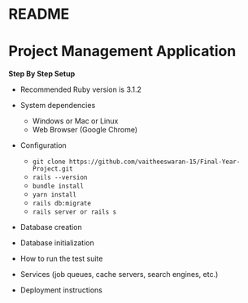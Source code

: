 # README

# Project Management Application

**Step By Step Setup**

- Recommended Ruby version is 3.1.2

* System dependencies
  * Windows or Mac or Linux
  * Web Browser (Google Chrome)

* Configuration
  * ``git clone https://github.com/vaitheeswaran-15/Final-Year-Project.git``
  * ``rails --version``
  * ``bundle install``
  * ``yarn install``
  * ``rails db:migrate``
  * ``rails server or rails s``
* Database creation

* Database initialization

* How to run the test suite

* Services (job queues, cache servers, search engines, etc.)

* Deployment instructions

